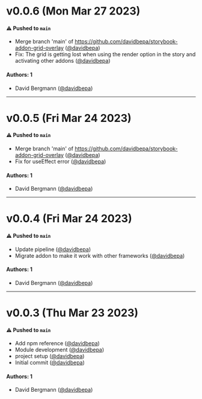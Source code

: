 # v0.0.6 (Mon Mar 27 2023)

#### ⚠️ Pushed to `main`

- Merge branch 'main' of https://github.com/davidbepa/storybook-addon-grid-overlay ([@davidbepa](https://github.com/davidbepa))
- Fix: The grid is getting lost when using the render option in the story and activating other addons ([@davidbepa](https://github.com/davidbepa))

#### Authors: 1

- David Bergmann ([@davidbepa](https://github.com/davidbepa))

---

# v0.0.5 (Fri Mar 24 2023)

#### ⚠️ Pushed to `main`

- Merge branch 'main' of https://github.com/davidbepa/storybook-addon-grid-overlay ([@davidbepa](https://github.com/davidbepa))
- Fix for useEffect error ([@davidbepa](https://github.com/davidbepa))

#### Authors: 1

- David Bergmann ([@davidbepa](https://github.com/davidbepa))

---

# v0.0.4 (Fri Mar 24 2023)

#### ⚠️ Pushed to `main`

- Update pipeline ([@davidbepa](https://github.com/davidbepa))
- Migrate addon to make it work with other frameworks ([@davidbepa](https://github.com/davidbepa))

#### Authors: 1

- David Bergmann ([@davidbepa](https://github.com/davidbepa))

---

# v0.0.3 (Thu Mar 23 2023)

#### ⚠️ Pushed to `main`

- Add npm reference ([@davidbepa](https://github.com/davidbepa))
- Module development ([@davidbepa](https://github.com/davidbepa))
- project setup ([@davidbepa](https://github.com/davidbepa))
- Initial commit ([@davidbepa](https://github.com/davidbepa))

#### Authors: 1

- David Bergmann ([@davidbepa](https://github.com/davidbepa))
